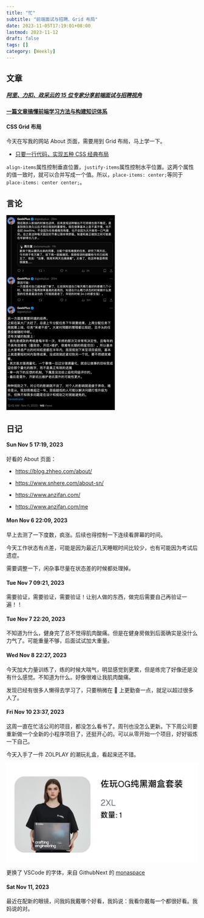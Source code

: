 ```yaml
---
title: "忙"
subtitle: "前端面试与招聘、Grid 布局"
date: 2023-11-05T17:19:01+08:00
lastmod: 2023-11-12
draft: false
tags: []
category: [Weekly]
---
```


## 文章

##### [阿里、力扣、政采云的 15 位专家分享前端面试与招聘视角](https://tridiamond.tech/post/d71e3dea9caf5fdc0a76ab95e2b29804)

#### [一篇文章搞懂前端学习方法与构建知识体系](https://tridiamond.tech/post/78111f2bf31f70cf67b6b3119a253d63)

#### CSS Grid 布局

今天在写我的网站 About 页面，需要用到 Grid 布局，马上学一下。

- [只要一行代码，实现五种 CSS 经典布局](https://www.ruanyifeng.com/blog/2020/08/five-css-layouts-in-one-line.html)

`align-items`属性控制垂直位置，`justify-items`属性控制水平位置。这两个属性的值一致时，就可以合并写成一个值。所以，`place-items: center;`等同于`place-items: center center;`。

## 言论

<img src="https://raw.githubusercontent.com/huyixi/Pics/main/uPic/SCR-20231111-brue.png" alt="SCR-20231111-brue" style="zoom:50%;" />

## 日记

#### Sun Nov 5 17:19, 2023

好看的 About 页面：

- https://blog.zhheo.com/about/

- https://www.snhere.com/about-sn/
- https://www.anzifan.com/
- https://www.anzifan.com/me

#### Mon Nov 6 22:09, 2023

早上去测了一下度数，疯涨。后续也得控制一下连续看屏幕的时间。

今天工作状态有点差，可能是因为最近几天睡眠时间比较少，也有可能因为考试后遗症。

需要调整一下，闲杂事尽量在状态差的时候都处理掉。

#### Tue Nov 7 09:21, 2023

需要验证，需要验证，需要验证！让别人做的东西，做完后需要自己再验证一遍！！

#### Tue Nov 7 22:20, 2023

不知道为什么，健身完了总不觉得肌肉酸痛。但是在健身房做到后面确实是没什么力气了。可能重量不够，后面试试加大重量。

#### Wed Nov 8 22:27, 2023

今天加大力量训练了，练的时候大喘气，明显感觉到更累，但是练完了好像还是没有什么感觉。不知道为什么。好像很难让我肌肉酸痛。

发现已经有很多人懒得去学习了，只要稍微在 🧠 上更勤奋一点，就足以超过很多人了。

#### Fri Nov 10 23:37, 2023

这周一直在忙活公司的项目，都没怎么看书了。周刊也没怎么更新。下下周公司要重新做一个全新的小程序项目了，还挺开心的。可以从零开始一个项目，好好锻炼一下自己。

今天入手了一件 ZOLPLAY 的潮玩礼盒，看起来还不错。

![SCR-20231111-bhro](https://raw.githubusercontent.com/huyixi/Pics/main/uPic/SCR-20231111-bhro.png)

更换了 VSCode 的字体，来自 GithubNext 的 [monaspace](https://monaspace.githubnext.com)

#### Sat Nov 11, 2023

最近在配新的眼镜，问我妈我戴哪个好看，我妈说：我看你戴每一个都很好看。我妈说的对。
